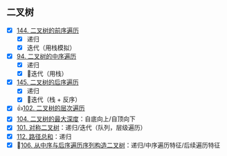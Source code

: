 ## 二叉树

- [x] [144. 二叉树的前序遍历](https://leetcode-cn.com/problems/binary-tree-preorder-traversal/)
  - [x] 递归
  - [x] 迭代（用栈模拟）
- [x] [94. 二叉树的中序遍历](https://leetcode-cn.com/problems/binary-tree-inorder-traversal/)
  - [x] 递归
  - [x] 🤔迭代（用栈）
- [x] [145. 二叉树的后序遍历](https://leetcode-cn.com/problems/binary-tree-postorder-traversal/)
  - [x] 递归
  - [x] 🤔迭代（栈 + 反序）
- [x] 👍[102. 二叉树的层次遍历](https://leetcode-cn.com/problems/binary-tree-level-order-traversal/)
- [x] [104. 二叉树的最大深度](https://leetcode-cn.com/problems/maximum-depth-of-binary-tree/description/)：自底向上/自顶向下
- [x] [101. 对称二叉树](https://leetcode-cn.com/problems/symmetric-tree/)：递归/迭代（队列，层级遍历）
- [x] [112. 路径总和](https://leetcode-cn.com/problems/path-sum/)：递归
- [x] 🤔[106. 从中序与后序遍历序列构造二叉树](https://leetcode-cn.com/problems/construct-binary-tree-from-inorder-and-postorder-traversal/)：递归/中序遍历特征/后续遍历特征